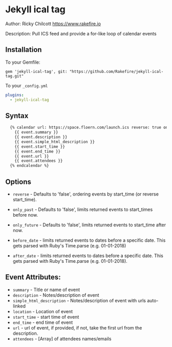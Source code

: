 # Jekyll ical tag

Author: Ricky Chilcott https://www.rakefire.io

Description: Pull ICS feed and provide a for-like loop of calendar events

## Installation

To your Gemfile:

`gem 'jekyll-ical-tag', git: "https://github.com/Rakefire/jekyll-ical-tag.git"`

To your `_config.yml`

```yml
plugins:
  - jekyll-ical-tag
```

## Syntax

```html
  {% calendar url: https://space.floern.com/launch.ics reverse: true only_future: true %}
    {{ event.summary }}
    {{ event.description }}
    {{ event.simple_html_description }}
    {{ event.start_time }}
    {{ event.end_time }}
    {{ event.url }}
    {{ event.attendees }}
  {% endcalendar %}
```

## Options

- `reverse` - Defaults to 'false', ordering events by start_time (or reverse start_time).
- `only_past` - Defaults to 'false', limits returned events to start_times before now.
- `only_future` - Defaults to 'false', limits returned events to start_time after now.

- `before_date` - limits returned events to dates before a specific date. This gets parsed with Ruby's Time.parse (e.g. 01-01-2018)
- `after_date` - limits returned events to dates before a specific date. This gets parsed with Ruby's Time.parse (e.g. 01-01-2018).

## Event Attributes:

- `summary` - Title or name of event
- `description` - Notes/description of event
- `simple_html_description` - Notes/description of event with urls auto-linked
- `location` - Location of event
- `start_time` - start time of event
- `end_time` - end time of event
- `url` - url of event, if provided, if not, take the first url from the description.
- `attendees` - [Array] of attendees names/emails
